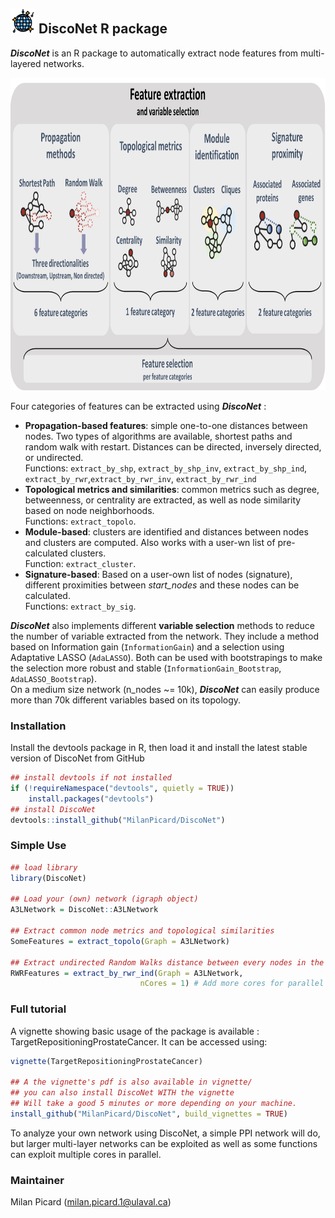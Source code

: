 ## <img src="https://github.com/MilanPicard/DiscoNet/blob/main/Meta/dance-floor1.png?raw=true" width="40" height="40"> DiscoNet R package
***DiscoNet*** is an R package to automatically extract node features from multi-layered networks.


<img src="https://github.com/MilanPicard/DiscoNet/blob/main/Meta/Image1.png?raw=true" width="900" height="500">

Four categories of features can be extracted using  ***DiscoNet*** :  

 * **Propagation-based features**: simple one-to-one distances between nodes. Two types of algorithms are available, shortest paths and random walk with restart. Distances can be directed, inversely directed, or undirected.  
   Functions: `extract_by_shp`, `extract_by_shp_inv`, `extract_by_shp_ind`, `extract_by_rwr`,`extract_by_rwr_inv`, `extract_by_rwr_ind`  
 * **Topological metrics and similarities**: common metrics such as degree, betweenness, or centrality are extracted, as well as node similarity based on node neighborhoods.  
   Functions: `extract_topolo`.  
 * **Module-based**: clusters are identified and distances between nodes and clusters are computed. Also works with a user-wn list of pre-calculated clusters.  
   Function: `extract_cluster`.  
 * **Signature-based**: Based on a user-own list of nodes (signature), different proximities between *start_nodes* and these nodes can be calculated.  
   Functions: `extract_by_sig`.  

***DiscoNet*** also implements different **variable selection** methods to reduce the number of variable extracted from the network. They include a method based on Information gain (`InformationGain`) and a selection using Adaptative LASSO (`AdaLASSO`). Both can be used with bootstrapings to make the selection more robust and stable (`InformationGain_Bootstrap`, `AdaLASSO_Bootstrap`).  
 On a medium size network (n_nodes ~= 10k), ***DiscoNet*** can easily produce more than 70k different variables based on its topology.


### Installation
Install the devtools package in R, then load it and install the latest stable version of DiscoNet from GitHub
```r
## install devtools if not installed
if (!requireNamespace("devtools", quietly = TRUE))
    install.packages("devtools")
## install DiscoNet
devtools::install_github("MilanPicard/DiscoNet")
```

### Simple Use
```r
## load library
library(DiscoNet)

## Load your (own) network (igraph object)
A3LNetwork = DiscoNet::A3LNetwork

## Extract common node metrics and topological similarities
SomeFeatures = extract_topolo(Graph = A3LNetwork)

## Extract undirected Random Walks distance between every nodes in the network
RWRFeatures = extract_by_rwr_ind(Graph = A3LNetwork, 
                             nCores = 1) # Add more cores for parallel computing
```

### Full tutorial
A vignette showing basic usage of the package is available : TargetRepositioningProstateCancer.
It can be accessed using:  
```r
vignette(TargetRepositioningProstateCancer)

## A the vignette's pdf is also available in vignette/
## you can also install DiscoNet WITH the vignette
## Will take a good 5 minutes or more depending on your machine.
install_github("MilanPicard/DiscoNet", build_vignettes = TRUE)
```

To analyze your own network using DiscoNet, a simple PPI network will do, but larger multi-layer networks can be exploited as well as some functions can exploit multiple cores in parallel. 


### Maintainer
Milan Picard (milan.picard.1@ulaval.ca)
